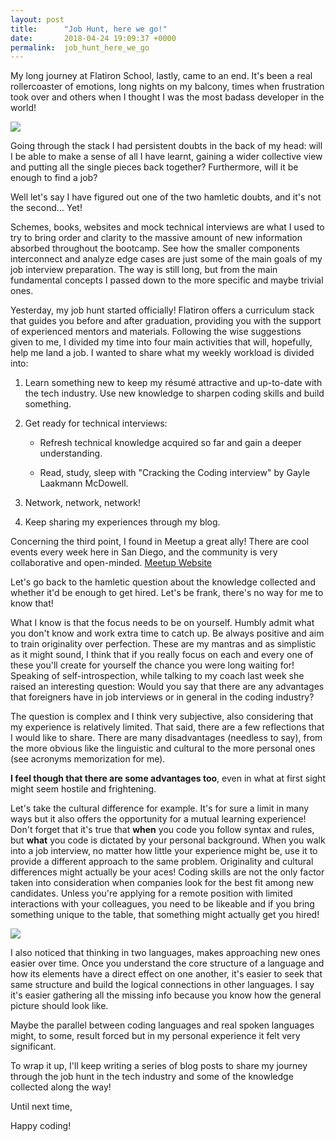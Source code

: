 ```yaml
---
layout: post
title:      "Job Hunt, here we go!"
date:       2018-04-24 19:09:37 +0000
permalink:  job_hunt_here_we_go
---
```





My long journey at Flatiron School, lastly, came to an end. It's been a real rollercoaster of emotions, long nights on my balcony, times when frustration took over and others when  I thought I was the most badass developer in the world!

![](https://jaxenter.com/wp-content/uploads/2017/09/shutterstock_600544850-350x263.jpg)



Going through the stack I had persistent doubts in the back of my head: will I be able to make a sense of all I have learnt, gaining a wider collective view and putting all the single pieces back together? Furthermore, will it be enough to find a job? 

Well let's say I have figured out one of the two hamletic doubts, and it's not the second... Yet!

Schemes, books, websites and mock technical interviews are what I used to try to bring order and clarity to the massive amount of new information absorbed throughout the bootcamp. See how the smaller components interconnect and analyze edge cases are just some of the main goals of my job interview preparation. The way is still long, but from the main fundamental concepts I passed down to the more specific and maybe trivial ones. 

Yesterday, my job hunt started officially! Flatiron offers a curriculum stack that guides you before and after graduation, providing you with the support of experienced mentors and materials. Following the wise suggestions given to me, I divided my time into four main activities that will, hopefully, help me land a job. I wanted to share what my weekly workload is divided into:

1. Learn something new to keep my résumé attractive and up-to-date with the tech industry. Use new knowledge to sharpen coding skills and build something.

2. Get ready for technical interviews:

     - Refresh technical knowledge acquired so far and gain a deeper understanding.

     - Read, study, sleep with "Cracking the Coding interview" by Gayle Laakmann McDowell.

3. Network, network, network! 

4. Keep sharing my experiences through my blog.


Concerning the third point, I found in Meetup a great ally! There are cool events every week here in San Diego, and the community is very collaborative and open-minded. [Meetup Website](https://www.meetup.com/)

Let's go back to the hamletic question about the knowledge collected and whether it'd be enough to get hired. Let's be frank, there's no way for me to know that!

What I know is that the focus needs to be on yourself. Humbly admit what you don't know and work extra time to catch up. Be always positive and aim to train originality over perfection. These are my mantras and as simplistic as it might sound, I think that if you really focus on each and every one of these you'll create for yourself the chance you were long waiting for!
Speaking of self-introspection, while talking to my coach last week she raised an interesting question: Would you say that there are any advantages that foreigners have in job interviews or in general in the coding industry?

The question is complex and I think very subjective, also considering that my experience is relatively limited. That said, there are a few reflections that I would like to share.
There are many disadvantages (needless to say), from the more obvious like the linguistic and cultural  to the more personal ones (see acronyms memorization for me).

**I feel though that there are some advantages too**, even in what at first sight might seem hostile and frightening.

Let's take the cultural difference for example. It's for sure a limit in many ways but it also offers the opportunity for a mutual learning experience! Don't forget that it's true that **when** you code you follow syntax and rules, but **what** you code is dictated by your personal background. 
When you walk into a job interview, no matter how little your experience might be, use it to provide a different approach to the same problem. Originality and cultural differences might actually be your aces! 
Coding skills are not the only factor taken into consideration when companies look for the best fit among new candidates. Unless you're applying for a remote position with limited interactions with your colleagues, you need to be likeable and if you bring something unique to the table, that something might actually get you hired!



![](http://d3htz3r28tzhqz.cloudfront.net/R_FCcOMblEYJH7YsWX3Hfxh-qi0=/original-c8f23d26-3c0c-47bc-a530-0bbbfe7900ba.gif/Wx4G6.gif?c=desktop&f=.gif)



I also noticed that thinking in two languages, makes approaching new ones easier over time. Once you understand the core structure of a language and how its elements have a direct effect on one another, it's easier to seek that same structure and build the logical connections in other languages. I say it's easier gathering all the missing info because you know how the general picture should look like.

Maybe the parallel between coding languages and real spoken languages might, to some, result forced but in my personal experience it felt very significant. 

To wrap it up, I'll keep writing a series of blog posts to share my journey through the job hunt in the tech industry and some of the knowledge collected along the way!


Until next time, 


Happy coding!
